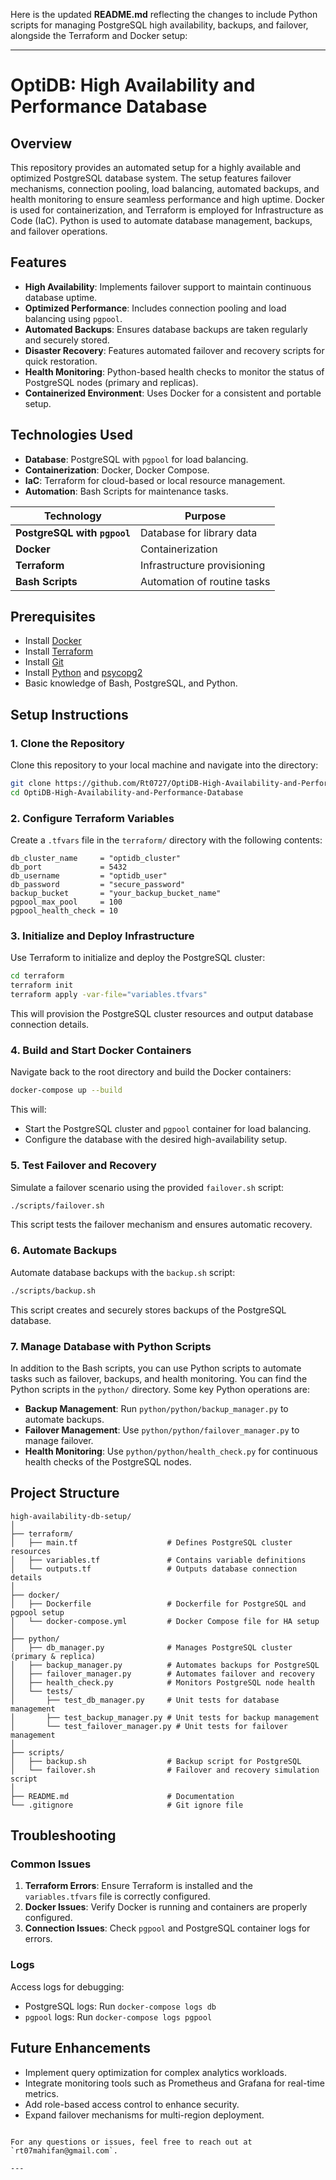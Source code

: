 Here is the updated **README.md** reflecting the changes to include Python scripts for managing PostgreSQL high availability, backups, and failover, alongside the Terraform and Docker setup:

---

# OptiDB: High Availability and Performance Database

## Overview  
This repository provides an automated setup for a highly available and optimized PostgreSQL database system. The setup features failover mechanisms, connection pooling, load balancing, automated backups, and health monitoring to ensure seamless performance and high uptime. Docker is used for containerization, and Terraform is employed for Infrastructure as Code (IaC). Python is used to automate database management, backups, and failover operations.

## Features  
- **High Availability**: Implements failover support to maintain continuous database uptime.  
- **Optimized Performance**: Includes connection pooling and load balancing using `pgpool`.  
- **Automated Backups**: Ensures database backups are taken regularly and securely stored.  
- **Disaster Recovery**: Features automated failover and recovery scripts for quick restoration.  
- **Health Monitoring**: Python-based health checks to monitor the status of PostgreSQL nodes (primary and replicas).  
- **Containerized Environment**: Uses Docker for a consistent and portable setup.  

## Technologies Used  
- **Database**: PostgreSQL with `pgpool` for load balancing.  
- **Containerization**: Docker, Docker Compose.  
- **IaC**: Terraform for cloud-based or local resource management.  
- **Automation**: Bash Scripts for maintenance tasks.

| Technology                       | Purpose                              |
|----------------------------------|--------------------------------------|
| **PostgreSQL with `pgpool`**    | Database for library data            |
| **Docker**                       | Containerization                     |
| **Terraform**                    | Infrastructure provisioning          |
| **Bash Scripts**                 | Automation of routine tasks          |

## Prerequisites  
- Install [Docker](https://www.docker.com/)  
- Install [Terraform](https://www.terraform.io/)  
- Install [Git](https://git-scm.com/)  
- Install [Python](https://www.python.org/) and [psycopg2](https://pypi.org/project/psycopg2/)  
- Basic knowledge of Bash, PostgreSQL, and Python.  

## Setup Instructions  

### 1. Clone the Repository  
Clone this repository to your local machine and navigate into the directory:  
```bash  
git clone https://github.com/Rt0727/OptiDB-High-Availability-and-Performance-Database.git  
cd OptiDB-High-Availability-and-Performance-Database  
```  

### 2. Configure Terraform Variables  
Create a `.tfvars` file in the `terraform/` directory with the following contents:  
```hcl  
db_cluster_name     = "optidb_cluster"  
db_port             = 5432  
db_username         = "optidb_user"  
db_password         = "secure_password"  
backup_bucket       = "your_backup_bucket_name"  
pgpool_max_pool     = 100  
pgpool_health_check = 10  
```  

### 3. Initialize and Deploy Infrastructure  
Use Terraform to initialize and deploy the PostgreSQL cluster:  
```bash  
cd terraform  
terraform init  
terraform apply -var-file="variables.tfvars"  
```  
This will provision the PostgreSQL cluster resources and output database connection details.  

### 4. Build and Start Docker Containers  
Navigate back to the root directory and build the Docker containers:  
```bash  
docker-compose up --build  
```  
This will:  
- Start the PostgreSQL cluster and `pgpool` container for load balancing.  
- Configure the database with the desired high-availability setup.  

### 5. Test Failover and Recovery  
Simulate a failover scenario using the provided `failover.sh` script:  
```bash  
./scripts/failover.sh  
```  
This script tests the failover mechanism and ensures automatic recovery.  

### 6. Automate Backups  
Automate database backups with the `backup.sh` script:  
```bash  
./scripts/backup.sh  
```  
This script creates and securely stores backups of the PostgreSQL database.  

### 7. Manage Database with Python Scripts  
In addition to the Bash scripts, you can use Python scripts to automate tasks such as failover, backups, and health monitoring. You can find the Python scripts in the `python/` directory. Some key Python operations are:

- **Backup Management**: Run `python/python/backup_manager.py` to automate backups.
- **Failover Management**: Use `python/python/failover_manager.py` to manage failover.
- **Health Monitoring**: Use `python/python/health_check.py` for continuous health checks of the PostgreSQL nodes.

## Project Structure  
```plaintext  
high-availability-db-setup/  
│  
├── terraform/  
│   ├── main.tf                    # Defines PostgreSQL cluster resources  
│   ├── variables.tf               # Contains variable definitions  
│   └── outputs.tf                 # Outputs database connection details  
│  
├── docker/  
│   ├── Dockerfile                 # Dockerfile for PostgreSQL and pgpool setup  
│   └── docker-compose.yml         # Docker Compose file for HA setup  
│  
├── python/  
│   ├── db_manager.py              # Manages PostgreSQL cluster (primary & replica)  
│   ├── backup_manager.py          # Automates backups for PostgreSQL  
│   ├── failover_manager.py        # Automates failover and recovery  
│   ├── health_check.py            # Monitors PostgreSQL node health  
│   └── tests/  
│       ├── test_db_manager.py     # Unit tests for database management  
│       ├── test_backup_manager.py # Unit tests for backup management  
│       └── test_failover_manager.py # Unit tests for failover management  
│  
├── scripts/  
│   ├── backup.sh                  # Backup script for PostgreSQL  
│   └── failover.sh                # Failover and recovery simulation script  
│  
├── README.md                      # Documentation  
└── .gitignore                     # Git ignore file  
```  

## Troubleshooting  

### Common Issues  
1. **Terraform Errors**: Ensure Terraform is installed and the `variables.tfvars` file is correctly configured.  
2. **Docker Issues**: Verify Docker is running and containers are properly configured.  
3. **Connection Issues**: Check `pgpool` and PostgreSQL container logs for errors.  

### Logs  
Access logs for debugging:  
- PostgreSQL logs: Run `docker-compose logs db`  
- `pgpool` logs: Run `docker-compose logs pgpool`  

## Future Enhancements  
- Implement query optimization for complex analytics workloads.  
- Integrate monitoring tools such as Prometheus and Grafana for real-time metrics.  
- Add role-based access control to enhance security.  
- Expand failover mechanisms for multi-region deployment.  

```  

For any questions or issues, feel free to reach out at `rt07mahifan@gmail.com`.

---  
